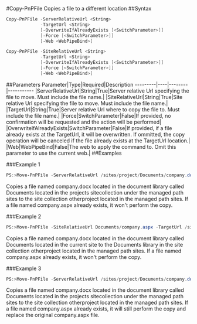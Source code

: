 #Copy-PnPFile
Copies a file to a different location
##Syntax
```powershell
Copy-PnPFile -ServerRelativeUrl <String>
             -TargetUrl <String>
             [-OverwriteIfAlreadyExists [<SwitchParameter>]]
             [-Force [<SwitchParameter>]]
             [-Web <WebPipeBind>]
```


```powershell
Copy-PnPFile -SiteRelativeUrl <String>
             -TargetUrl <String>
             [-OverwriteIfAlreadyExists [<SwitchParameter>]]
             [-Force [<SwitchParameter>]]
             [-Web <WebPipeBind>]
```


##Parameters
Parameter|Type|Required|Description
---------|----|--------|-----------
|ServerRelativeUrl|String|True|Server relative Url specifying the file to move. Must include the file name.|
|SiteRelativeUrl|String|True|Site relative Url specifying the file to move. Must include the file name.|
|TargetUrl|String|True|Server relative Url where to copy the file to. Must include the file name.|
|Force|SwitchParameter|False|If provided, no confirmation will be requested and the action will be performed|
|OverwriteIfAlreadyExists|SwitchParameter|False|If provided, if a file already exists at the TargetUrl, it will be overwritten. If ommitted, the copy operation will be canceled if the file already exists at the TargetUrl location.|
|Web|WebPipeBind|False|The web to apply the command to. Omit this parameter to use the current web.|
##Examples

###Example 1
```powershell
PS:>Move-PnPFile -ServerRelativeUrl /sites/project/Documents/company.docx -TargetUrl /sites/otherproject/Documents/company.docx
```
Copies a file named company.docx located in the document library called Documents located in the projects sitecollection under the managed path sites to the site collection otherproject located in the managed path sites. If a file named company.aspx already exists, it won't perform the copy.

###Example 2
```powershell
PS:>Move-PnPFile -SiteRelativeUrl Documents/company.aspx -TargetUrl /sites/otherproject/Documents/company.docx
```
Copies a file named company.docx located in the document library called Documents located in the current site to the Documents library in the site collection otherproject located in the managed path sites. If a file named company.aspx already exists, it won't perform the copy.

###Example 3
```powershell
PS:>Move-PnPFile -ServerRelativeUrl /sites/project/Documents/company.docx -TargetUrl /sites/otherproject/Documents/company.docx -OverwriteIfAlreadyExists
```
Copies a file named company.docx located in the document library called Documents located in the projects sitecollection under the managed path sites to the site collection otherproject located in the managed path sites. If a file named company.aspx already exists, it will still perform the copy and replace the original company.aspx file.
